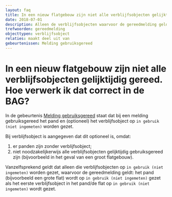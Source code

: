 ```yaml
---
layout: faq
title: In een nieuw flatgebouw zijn niet alle verblijfsobjecten gelijktijdig gereed. Hoe verwerk ik dat correct in de BAG?
date: 2018-07-01
description: Alleen de verblijfsobjecten waarvoor de gereedmelding geldt, worden op 'In gebruik (niet ingemeten)' gezet. Op dit moment wordt ook het pand  op 'In gebruik (niet ingemeten)' gezet.
trefwoorden: gereedmelding
objecttypen: verblijfsobject
relaties: maakt deel uit van
gebeurtenissen: Melding gebruiksgereed
---
```


# In een nieuw flatgebouw zijn niet alle verblijfsobjecten gelijktijdig gereed. Hoe verwerk ik dat correct in de BAG?

In de gebeurtenis [Melding gebruiksgereed]({{-site.baseurl-}}/gebeurtenissen/melding-gebruiksgereed) staat dat bij een melding gebruiksgereed het pand en (optioneel) het verblijfsobject op `in gebruik (niet ingemeten)` worden gezet.

Bij verblijfsobject is aangegeven dat dit optioneel is, omdat:

1. er panden zijn zonder verblijfsobject;
2. niet noodzakelijkerwijs alle verblijfsobjecten gelijktijdig gebruiksgereed zijn (bijvoorbeeld in het geval van een groot flatgebouw).

Vanzelfsprekend geldt dat alleen die verblijfsobjecten op `in gebruik (niet ingemeten)` worden gezet, waarvoor de gereedmelding geldt: het pand (bijvoorbeeld een grote flat) wordt op `in gebruik (niet ingemeten)` gezet als het eerste verblijfsobject in het pand/de flat op `in gebruik (niet ingemeten)` wordt gezet.
